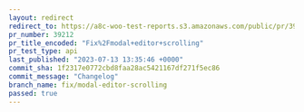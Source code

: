 ```yaml
---
layout: redirect
redirect_to: https://a8c-woo-test-reports.s3.amazonaws.com/public/pr/39212/api/index.html
pr_number: 39212
pr_title_encoded: "Fix%2Fmodal+editor+scrolling"
pr_test_type: api
last_published: "2023-07-13 13:35:46 +0000"
commit_sha: 1f2317e0772cbd8faa28ac5421167df271f5ec86
commit_message: "Changelog"
branch_name: fix/modal-editor-scrolling
passed: true
---
```


